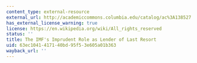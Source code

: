 ```yaml
---
content_type: external-resource
external_url: http://academiccommons.columbia.edu/catalog/ac%3A138527
has_external_license_warning: true
license: https://en.wikipedia.org/wiki/All_rights_reserved
status: ''
title: The IMF's Imprudent Role as Lender of Last Resort
uid: 63ec1041-4171-40bd-95f5-3e605a01b363
wayback_url: ''
---
```

